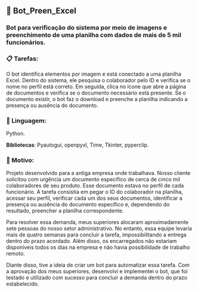 ## :page_facing_up: Bot_Preen_Excel
### Bot para verificação do sistema por meio de imagens e preenchimento de uma planilha com dados de mais de 5 mil funcionários.

### :clipboard: Tarefas:

O bot identifica elementos por imagem e está conectado a uma planilha Excel. Dentro do sistema, ele pesquisa o colaborador pelo ID e verifica se o nome no perfil está correto. Em seguida, clica no ícone que abre a página de documentos e verifica se o documento necessário está presente. Se o documento existir, o bot faz o download e preenche a planilha indicando a presença ou ausência do documento.

### :wrench: Linguagem:

Python. 

**Bibliotecas**: Pyautogui, openpyxl, Time, Tkinter, pyperclip.

### :page_facing_up: Motivo:

Projeto desenvolvido para a antiga empresa onde trabalhava. Nosso cliente solicitou com urgência um documento específico de cerca de cinco mil colaboradores de seu produto. Esse documento estava no perfil de cada funcionário. A tarefa consistia em pegar o ID do colaborador na planilha, acessar seu perfil, verificar cada um dos seus documentos, identificar a presença ou ausência do documento específico e, dependendo do resultado, preencher a planilha correspondente.

Para resolver essa demanda, meus superiores alocaram aproximadamente sete pessoas do nosso setor administrativo. No entanto, essa equipe levaria mais de quatro semanas para concluir a tarefa, impossibilitando a entrega dentro do prazo acordado. Além disso, os encarregados não estariam disponíveis todos os dias na empresa e não havia possibilidade de trabalho remoto.

Diante disso, tive a ideia de criar um bot para automatizar essa tarefa. Com a aprovação dos meus superiores, desenvolvi e implementei o bot, que foi testado e utilizado com sucesso para concluir a demanda dentro do prazo estabelecido.

